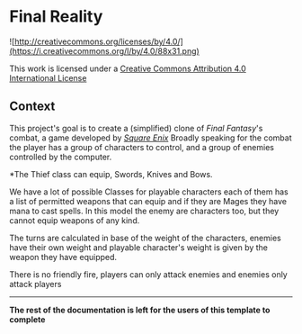 Final Reality
=============

![http://creativecommons.org/licenses/by/4.0/](https://i.creativecommons.org/l/by/4.0/88x31.png)

This work is licensed under a 
[Creative Commons Attribution 4.0 International License](http://creativecommons.org/licenses/by/4.0/)

Context
-------

This project's goal is to create a (simplified) clone of _Final Fantasy_'s combat, a game developed
by [_Square Enix_](https://www.square-enix.com)
Broadly speaking for the combat the player has a group of characters to control, and a group of 
enemies controlled by the computer.

*The Thief class can equip, Swords, Knives and Bows.

We have a lot of possible Classes for playable characters each of them has a list of permitted 
weapons that can equip and if they are Mages they have mana to cast spells. In this model
the enemy are characters too, but they cannot equip weapons of any kind.

The turns are calculated in base of the weight of the characters, enemies have their own weight and
playable character's weight is given by the weapon they have equipped. 

There is no friendly fire, players can only attack enemies and enemies only attack players

----
**The rest of the documentation is left for the users of this template to complete**
